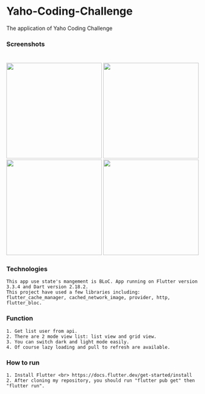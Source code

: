 # Yaho-Coding-Challenge
The application of Yaho Coding Challenge
### Screenshots
#
<p float="left">
  <img src="https://raw.github.com/phungbuuquang/Yaho-Coding-Challenge/main//screenshots/1.png?raw=true" width="250" />
  <img src="https://raw.github.com/phungbuuquang/Yaho-Coding-Challenge/main//screenshots/2.png?raw=true" width="250" > 
  <img src="https://raw.github.com/phungbuuquang/Yaho-Coding-Challenge/main//screenshots/3.png?raw=true" width="250" />
  <img src="https://raw.github.com/phungbuuquang/Yaho-Coding-Challenge/main//screenshots/4.png?raw=true" width="250" />
</p>

### Technologies
    This app use state's mangement is BLoC. App running on Flutter version 3.3.4 and Dart version 2.18.2.
    This project have used a few libraries including: flutter_cache_manager, cached_network_image, provider, http, flutter_bloc.

### Function
    1. Get list user from api.
    2. There are 2 mode view list: list view and grid view.
    3. You can switch dark and light mode easily.
    4. Of course lazy loading and pull to refresh are available.

### How to run
    1. Install Flutter <br> https://docs.flutter.dev/get-started/install
    2. After cloning my repository, you should run "flutter pub get" then "flutter run".
